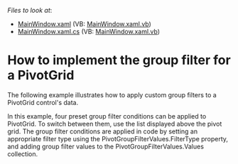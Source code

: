 <!-- default file list -->
*Files to look at*:

* [MainWindow.xaml](./CS/DXPivotGrid_GroupFilter/MainWindow.xaml) (VB: [MainWindow.xaml.vb](./VB/DXPivotGrid_GroupFilter/MainWindow.xaml.vb))
* [MainWindow.xaml.cs](./CS/DXPivotGrid_GroupFilter/MainWindow.xaml.cs) (VB: [MainWindow.xaml.vb](./VB/DXPivotGrid_GroupFilter/MainWindow.xaml.vb))
<!-- default file list end -->
# How to implement the group filter for a PivotGrid


<p>The following example illustrates how to apply custom group filters to a PivotGrid control's data.</p><p>In this example, four preset group filter conditions can be applied to PivotGrid. To switch between them, use the list displayed above the pivot grid. The group filter conditions are applied in code by setting an appropriate filter type using the PivotGroupFilterValues.FilterType property, and adding group filter values to the PivotGroupFilterValues.Values collection.</p>

<br/>


